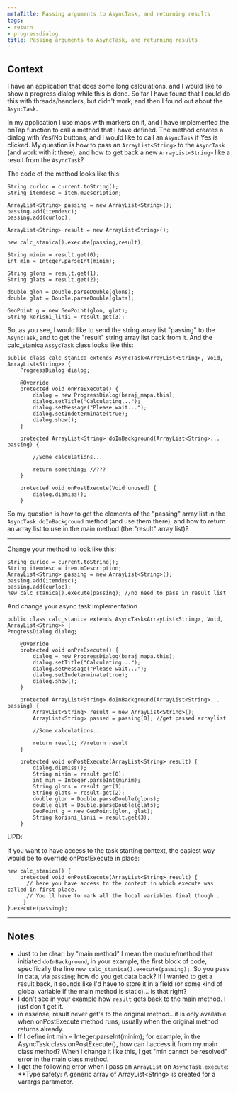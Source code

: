 ```yaml
---
metaTitle: Passing arguments to AsyncTask, and returning results
tags:
- return
- progressdialog
title: Passing arguments to AsyncTask, and returning results
---
```


## Context

I have an application that does some long calculations, and I would like to show a progress dialog while this is done. So far I have found that I could do this with threads/handlers, but didn't work, and then I found out about the `AsyncTask`. 


In my application I use maps with markers on it, and I have implemented the onTap function to call a method that I have defined. The method creates a dialog with Yes/No buttons, and I would like to call an `AsyncTask` if Yes is clicked. My question is how to pass an `ArrayList<String>` to the `AsyncTask` (and work with it there), and how to get back a new `ArrayList<String>` like a result from the `AsyncTask`?


The code of the method looks like this:



```
String curloc = current.toString();
String itemdesc = item.mDescription;

ArrayList<String> passing = new ArrayList<String>();
passing.add(itemdesc);
passing.add(curloc);

ArrayList<String> result = new ArrayList<String>();

new calc_stanica().execute(passing,result);

String minim = result.get(0);
int min = Integer.parseInt(minim);

String glons = result.get(1);
String glats = result.get(2);

double glon = Double.parseDouble(glons);
double glat = Double.parseDouble(glats);

GeoPoint g = new GeoPoint(glon, glat);
String korisni_linii = result.get(3);

```

So, as you see, I would like to send the string array list "passing" to the `AsyncTask`, and to get the "result" string array list back from it. And the calc\_stanica `AssycTask` class looks like this:



```
public class calc_stanica extends AsyncTask<ArrayList<String>, Void, ArrayList<String>> {
    ProgressDialog dialog;

    @Override
    protected void onPreExecute() {
        dialog = new ProgressDialog(baraj_mapa.this);
        dialog.setTitle("Calculating...");
        dialog.setMessage("Please wait...");
        dialog.setIndeterminate(true);
        dialog.show();
    }

    protected ArrayList<String> doInBackground(ArrayList<String>... passing) {

        //Some calculations...

        return something; //???
    }

    protected void onPostExecute(Void unused) {
        dialog.dismiss();
    }

```

So my question is how to get the elements of the "passing" array list in the `AsyncTask doInBackground` method (and use them there), and how to return an array list to use in the main method (the "result" array list)?



---

Change your method to look like this:



```
String curloc = current.toString();
String itemdesc = item.mDescription;
ArrayList<String> passing = new ArrayList<String>();
passing.add(itemdesc);
passing.add(curloc);
new calc_stanica().execute(passing); //no need to pass in result list

```

And change your async task implementation



```
public class calc_stanica extends AsyncTask<ArrayList<String>, Void, ArrayList<String>> {
ProgressDialog dialog;

    @Override
    protected void onPreExecute() {
        dialog = new ProgressDialog(baraj_mapa.this);
        dialog.setTitle("Calculating...");
        dialog.setMessage("Please wait...");
        dialog.setIndeterminate(true);
        dialog.show();
    }

    protected ArrayList<String> doInBackground(ArrayList<String>... passing) {
        ArrayList<String> result = new ArrayList<String>();
        ArrayList<String> passed = passing[0]; //get passed arraylist

        //Some calculations...

        return result; //return result
    }

    protected void onPostExecute(ArrayList<String> result) {
        dialog.dismiss();
        String minim = result.get(0);
        int min = Integer.parseInt(minim);
        String glons = result.get(1);
        String glats = result.get(2);
        double glon = Double.parseDouble(glons);
        double glat = Double.parseDouble(glats);
        GeoPoint g = new GeoPoint(glon, glat);
        String korisni_linii = result.get(3);
    }

```

UPD:


If you want to have access to the task starting context, the easiest way would be to override onPostExecute in place:



```
new calc_stanica() {
    protected void onPostExecute(ArrayList<String> result) {
      // here you have access to the context in which execute was called in first place. 
      // You'll have to mark all the local variables final though..
     }
}.execute(passing);

```


---

## Notes

- Just to be clear: by "main method" I mean the module/method that initiated `doInBackground`, in your example, the first block of code, specifically the line `new calc_stanica().execute(passing);`. So you pass in data, via `passing`; how do you get data back? If I wanted to get a result back, it sounds like I'd have to store it in a field (or some kind of global variable if the main method is static)... is that right?
- I don't see in your example how `result` gets back to the main method. I just don't get it.
-  in essense, result never get's to the original method.. it is only available when onPostExecute method runs, usually when the original method returns already.
- If I define int min = Integer.parseInt(minim); for example, in the AsyncTask class onPostExecute(), how can I access it from my main class method? When I change it like this, I get "min cannot be resolved" error in the main class method.
- I get the following error when I pass an `ArrayList` on `AsyncTask.execute`: **Type safety: A generic array of ArrayList&lt;String&gt; is created for a varargs parameter.
